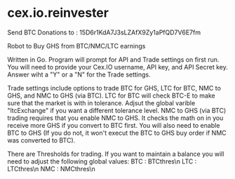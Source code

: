 cex.io.reinvester
=================

Send BTC Donations to : 15D6r1KdA7J3sLZAfX9Zy1aPfQD7V6E7fm

Robot to Buy GHS from BTC/NMC/LTC earnings

Written in Go.
Program will prompt for API and Trade settings on first run.
You will need to provide your Cex.IO username, API key, and API Secret key.
Answer wiht a "Y" or a "N" for the Trade settings.

Trade settings include options to trade BTC for GHS, LTC for BTC, NMC to GHS, and NMC to GHS (via BTC).
LTC for BTC will check BTC-E to make sure that the market is with in tolerance. Adjsut the global varible "ltcExchange" if you want a different tolerance level.
NMC to GHS (via BTC) trading requires that you enable NMC to GHS. It checks the math on in you receive more GHS if you convert to BTC first. You will also need to enable BTC to GHS (If you do not, it won't execut the BTC to GHS buy order if NMC was converted to BTC). 

There are Thresholds for trading. If you want to maintain a balance you will need to adjust the following global values:
BTC : BTCthres\n
LTC : LTCthres\n
NMC : NMCthres\n

